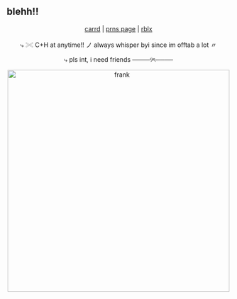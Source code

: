 ## blehh!!
<p align="center">
  <a href="https://deeryvos.carrd.co/">carrd</a> |
  <a href="https://en.pronouns.page/@deeryvo1">prns page</a> |
  <a href="https://www.roblox.com/users/8408466806/profile">rblx</a>
</p>
<p align="center">
⤷ 𓏵 C+H at anytime!! ノ always whisper byi since im offtab a lot 〃
</p>
<p align="center">
⤷ pls int, i need friends
  ────୨ৎ────
</p>
<p align="center">
  <img src="https://i.pinimg.com/736x/5b/0d/bf/5b0dbfce40a58f06c9ee1f1058b83549.jpg" alt="frank" width="500"/>
</p>
